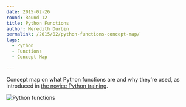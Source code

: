 ```yaml
---
date: 2015-02-26
round: Round 12
title: Python Functions
author: Meredith Durbin
permalink: /2015/02/python-functions-concept-map/
tags:
  - Python
  - Functions
  - Concept Map

---
```

Concept map on what Python functions are and why they're used, as introduced in [the novice Python training](http://swcarpentry.github.io/python-novice-inflammation/04-func.html). 

![Python functions](http://i.imgur.com/zx6Xl3P.jpg)
